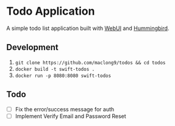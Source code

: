 # Todo Application

A simple todo list application built with [WebUI](https://github.com/maclong9/web-ui) and
[Hummingbird](https://github.com/hummingbird-project/hummingbird).

## Development

1. `git clone https://github.com/maclong9/todos && cd todos`
2. `docker build -t swift-todos .`
3. `docker run -p 8080:8080 swift-todos`

## Todo

- [ ] Fix the error/success message for auth
- [ ] Implement Verify Email and Password Reset
